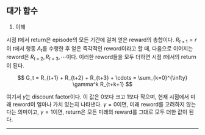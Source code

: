 ## 대가 함수

1. 이해

시점 $t$에서 return은 episode의 모든 기간에 걸쳐 얻은 reward의 총합이다. $R_{t+1}=r$이 $t$에서 행동 $A_t$를 수행한 후 얻은 즉각적인 reword이라고 할 때, 다음으로 이어지는 reword은 $R_{t+2}, R_{t+3}, \cdots$이다. 이러한 reword들을 모두 더하면 시점 $t$에서의 return이 된다.

$$
G_t = R_{t+1} + R_{t+2} + R_{t+3} + \cdots = \sum_{k=0}^{\infty} \gamma^k R_{t+k+1}
$$

여기서 $\gamma$는 discount factor이다. 이 값은 0보다 크고 1보다 작으며, 현재 시점에서 미래 reword이 얼마나 가치 있는지 나타낸다. $\gamma=0$이면, 미래 reword를 고려하지 않는다는 의미이고, $\gamma=1$이면, return은 모든 미래의 reward를 그대로 모두 더한 값이 된다.

---
